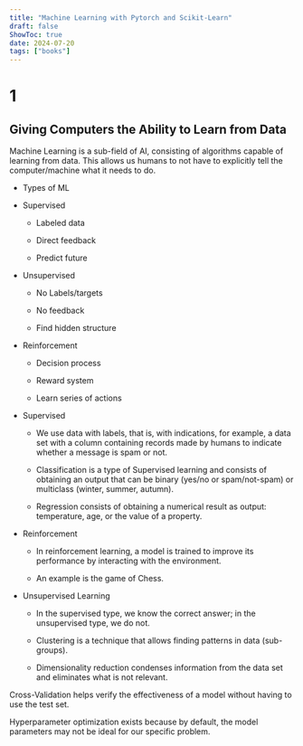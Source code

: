 ```yaml
---
title: "Machine Learning with Pytorch and Scikit-Learn"
draft: false
ShowToc: true
date: 2024-07-20
tags: ["books"]
---
```


# 1

## Giving Computers the Ability to Learn from Data

Machine Learning is a sub-field of AI, consisting of algorithms capable of learning from data. This allows us humans to not have to explicitly tell the computer/machine what it needs to do.

- Types of ML

- Supervised

  - Labeled data
  
  - Direct feedback
  
  - Predict future

- Unsupervised
  
  - No Labels/targets
  
  - No feedback
  
  - Find hidden structure

- Reinforcement

  - Decision process
  
  - Reward system
  
  - Learn series of actions

- Supervised

  - We use data with labels, that is, with indications, for example, a data set with a column containing records made by humans to indicate whether a message is spam or not.
  
  - Classification is a type of Supervised learning and consists of obtaining an output that can be binary (yes/no or spam/not-spam) or multiclass (winter, summer, autumn).
  
  - Regression consists of obtaining a numerical result as output: temperature, age, or the value of a property.

- Reinforcement

  - In reinforcement learning, a model is trained to improve its performance by interacting with the environment.
  
  - An example is the game of Chess.

- Unsupervised Learning

  - In the supervised type, we know the correct answer; in the unsupervised type, we do not.
  
  - Clustering is a technique that allows finding patterns in data (sub-groups).
  
  - Dimensionality reduction condenses information from the data set and eliminates what is not relevant.

Cross-Validation helps verify the effectiveness of a model without having to use the test set.

Hyperparameter optimization exists because by default, the model parameters may not be ideal for our specific problem.
